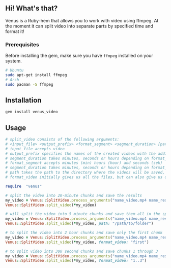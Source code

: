 ## Hi! What's that?

Venus is a Ruby-hem that allows you to work with video using ffmpeg. At the moment it can split video into separate parts by specified time and format it!

### Prerequisites

Before installing the gem, make sure you have `ffmpeg` installed on your system.

```bash
# Ubuntu
sudo apt-get install ffmpeg
# Arch 
sudo pacman -S ffmpeg
```

## Installation

```bash
gem install venus_video
```

## Usage

```ruby
# split_video consists of the following arguments: 
# <input_file> <output_prefix> <format_segment> <segment_duration> [path] -> nil [format_video] -> nil
# input_file accepts video
# output_prefix specifies the names of the created videos with the addition of _00N.mp4
# segment_duration takes minutes, seconds or hours depending on format_segment
# format_segment accepts minutes (min) hours (hour) and seconds (sek)
# segment_duration takes minutes, seconds or hours depending on format_segment
# path takes the path to the directory where the videos will be saved, by default it saves them in the folder where you are located
# format_video initially gives us all the files, but can also give us only the first part, the last part, and the range

require  "venus"

# split the video into 20-minute chunks and save the results 
my_video = Venus::SplitVideo.process_arguments("name_video.mp4 name_result min 20")
Venus::SplitVideo.split_video(*my_video)

# will split the video into 5 minute chunks and save them all in the specified directory
my_video = Venus::SplitVideo.process_arguments("name_video.mp4 name_result min 5")
Venus::SplitVideo.split_video(*my_video, path: "/path/to/folder") 

# to split the video into 2 hour chunks and save only the first chunk
my_video = Venus::SplitVideo.process_arguments("name_video.mp4 name_result hour 2")
Venus::SplitVideo.split_video(*my_video, format_video: "first") 

# to split video into 300 second chunks and save chunks 1 through 3
my_video = Venus::SplitVideo.process_arguments("name_video.mp4 name_result sek 300")
Venus::SplitVideo.split_video(*my_video, format_video: "1..3")

```
